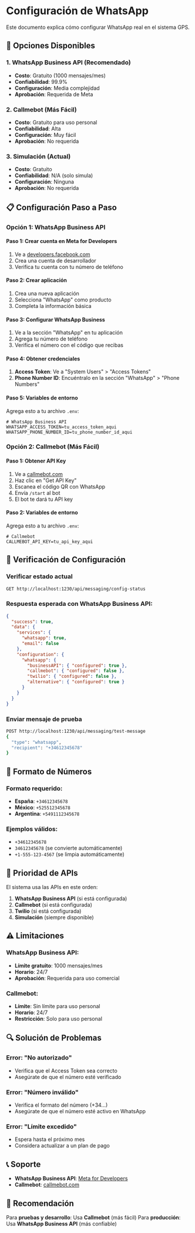 # Configuración de WhatsApp

Este documento explica cómo configurar WhatsApp real en el sistema GPS.

## 🎯 **Opciones Disponibles**

### **1. WhatsApp Business API (Recomendado)**
- **Costo**: Gratuito (1000 mensajes/mes)
- **Confiabilidad**: 99.9%
- **Configuración**: Media complejidad
- **Aprobación**: Requerida de Meta

### **2. Callmebot (Más Fácil)**
- **Costo**: Gratuito para uso personal
- **Confiabilidad**: Alta
- **Configuración**: Muy fácil
- **Aprobación**: No requerida

### **3. Simulación (Actual)**
- **Costo**: Gratuito
- **Confiabilidad**: N/A (solo simula)
- **Configuración**: Ninguna
- **Aprobación**: No requerida

## 📋 **Configuración Paso a Paso**

### **Opción 1: WhatsApp Business API**

#### **Paso 1: Crear cuenta en Meta for Developers**
1. Ve a [developers.facebook.com](https://developers.facebook.com)
2. Crea una cuenta de desarrollador
3. Verifica tu cuenta con tu número de teléfono

#### **Paso 2: Crear aplicación**
1. Crea una nueva aplicación
2. Selecciona "WhatsApp" como producto
3. Completa la información básica

#### **Paso 3: Configurar WhatsApp Business**
1. Ve a la sección "WhatsApp" en tu aplicación
2. Agrega tu número de teléfono
3. Verifica el número con el código que recibas

#### **Paso 4: Obtener credenciales**
1. **Access Token**: Ve a "System Users" > "Access Tokens"
2. **Phone Number ID**: Encuéntralo en la sección "WhatsApp" > "Phone Numbers"

#### **Paso 5: Variables de entorno**
Agrega esto a tu archivo `.env`:
```env
# WhatsApp Business API
WHATSAPP_ACCESS_TOKEN=tu_access_token_aqui
WHATSAPP_PHONE_NUMBER_ID=tu_phone_number_id_aqui
```

### **Opción 2: Callmebot (Más Fácil)**

#### **Paso 1: Obtener API Key**
1. Ve a [callmebot.com](https://callmebot.com)
2. Haz clic en "Get API Key"
3. Escanea el código QR con WhatsApp
4. Envía `/start` al bot
5. El bot te dará tu API key

#### **Paso 2: Variables de entorno**
Agrega esto a tu archivo `.env`:
```env
# Callmebot
CALLMEBOT_API_KEY=tu_api_key_aqui
```

## 🔧 **Verificación de Configuración**

### **Verificar estado actual**
```bash
GET http://localhost:1230/api/messaging/config-status
```

### **Respuesta esperada con WhatsApp Business API:**
```json
{
  "success": true,
  "data": {
    "services": {
      "whatsapp": true,
      "email": false
    },
    "configuration": {
      "whatsapp": {
        "businessAPI": { "configured": true },
        "callmebot": { "configured": false },
        "twilio": { "configured": false },
        "alternative": { "configured": true }
      }
    }
  }
}
```

### **Enviar mensaje de prueba**
```bash
POST http://localhost:1230/api/messaging/test-message
{
  "type": "whatsapp",
  "recipient": "+34612345678"
}
```

## 📱 **Formato de Números**

### **Formato requerido:**
- **España**: `+34612345678`
- **México**: `+525512345678`
- **Argentina**: `+5491112345678`

### **Ejemplos válidos:**
- `+34612345678`
- `34612345678` (se convierte automáticamente)
- `+1-555-123-4567` (se limpia automáticamente)

## 🚀 **Prioridad de APIs**

El sistema usa las APIs en este orden:

1. **WhatsApp Business API** (si está configurada)
2. **Callmebot** (si está configurada)
3. **Twilio** (si está configurada)
4. **Simulación** (siempre disponible)

## ⚠️ **Limitaciones**

### **WhatsApp Business API:**
- **Límite gratuito**: 1000 mensajes/mes
- **Horario**: 24/7
- **Aprobación**: Requerida para uso comercial

### **Callmebot:**
- **Límite**: Sin límite para uso personal
- **Horario**: 24/7
- **Restricción**: Solo para uso personal

## 🔍 **Solución de Problemas**

### **Error: "No autorizado"**
- Verifica que el Access Token sea correcto
- Asegúrate de que el número esté verificado

### **Error: "Número inválido"**
- Verifica el formato del número (+34...)
- Asegúrate de que el número esté activo en WhatsApp

### **Error: "Límite excedido"**
- Espera hasta el próximo mes
- Considera actualizar a un plan de pago

## 📞 **Soporte**

- **WhatsApp Business API**: [Meta for Developers](https://developers.facebook.com/support/)
- **Callmebot**: [callmebot.com](https://callmebot.com)

## 🎯 **Recomendación**

Para **pruebas y desarrollo**: Usa **Callmebot** (más fácil)
Para **producción**: Usa **WhatsApp Business API** (más confiable) 